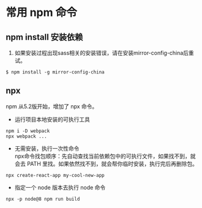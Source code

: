 # 常用 npm 命令

## npm install 安装依赖
1. 如果安装过程出现sass相关的安装错误，请在安装mirror-config-china后重试。
```
$ npm install -g mirror-config-china
```

## npx
npm 从5.2版开始，增加了 npx 命令。

- 运行项目本地安装的可执行工具
```
npm i -D webpack
npx webpack ...
```
- 无需安装，执行一次性命令  
npx命令找包顺序：先自动查找当前依赖包中的可执行文件，如果找不到，就会去 PATH 里找。如果依然找不到，就会帮你临时安装，执行完后再删除包。
```
npx create-react-app my-cool-new-app
```
- 指定一个 node 版本去执行 node 命令
```
npx -p node@8 npm run build
```
